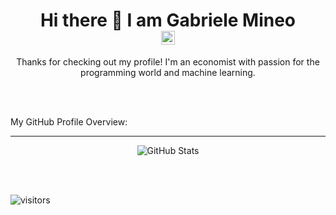 <h1 align="center">Hi there 👋 I am Gabriele Mineo
  <br>
<a href="https://www.linkedin.com/in/gabrielemineo/" target="_blank">
  <img align="center" alt="Mineo @LinkedIn" width="22px" src="https://cdn.jsdelivr.net/npm/simple-icons@v3/icons/linkedin.svg" />
</a>
</h1>

<p align="center">
Thanks for checking out my profile! I'm an economist with passion for the programming world and machine learning.
</p>

<br>
<br>

<div><p>My GitHub Profile Overview:</p></div>

<hr>
<p align="center">
<img src="https://github-readme-stats.vercel.app/api?username=gmineo&count_private=true&show_icons=true" alt="GitHub Stats"/>
<!-- <img src = "https://github-readme-stats.vercel.app/api/top-langs/?username=gmineo&show_icons=true&layout=compact" alt="Most Used Languages"> -->
</p>

<br />
<br />


![visitors](https://visitor-badge.laobi.icu/badge?page_id=gmineo.gmineo)
